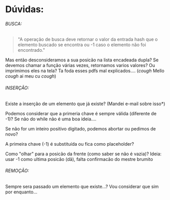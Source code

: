 # Dúvidas:

###### BUSCA:

  > "A operação de busca deve retornar o valor da entrada hash que o elemento buscado se encontra ou -1 caso o elemento não
	  foi encontrado."

Mas então desconsideramos a sua posicão na lista encadeada dupla? Se devemos chamar a função várias vezes, retornamos varios valores? Ou imprimimos eles na tela? Ta foda esses pdfs mal explicados.... (*cough* Mello *cough* ai meu cu *cough*)

###### INSERÇÃO:

Existe a inserção de um elemento que já existe? (Mandei e-mail sobre isso*)

Podemos considerar que a primeria chave é sempre válida (diferente de -1)? Se não do while não é uma boa ideia....

Se não for um inteiro positivo digitado, podemos abortar ou pedimos de novo?

A primeira chave (-1) é substituída ou fica como placeholder?

Como "olhar" para a posicão da frente (como saber se não é vazia)? Ideia: usar -1 como ultima posicão (dã), falta confirmacão do mestre brumito

###### REMOÇÃO:

Sempre sera passado um elemento que existe...? Vou considerar que sim por enquanto...

